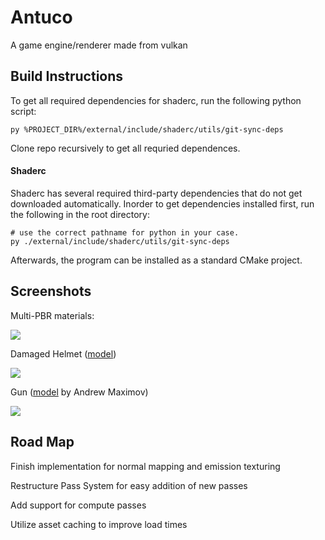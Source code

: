 # Antuco

A game engine/renderer made from vulkan

## Build Instructions

To get all required dependencies for shaderc, run the following python script:

`py %PROJECT_DIR%/external/include/shaderc/utils/git-sync-deps`

Clone repo recursively to get all requried dependences.

#### Shaderc

Shaderc has several required third-party dependencies that do not get downloaded automatically. Inorder to get dependencies installed first, run the following in the root directory:

```
# use the correct pathname for python in your case.
py ./external/include/shaderc/utils/git-sync-deps
```

Afterwards, the program can be installed as a standard CMake project.

## Screenshots

Multi-PBR materials:

<img src="https://ganidhuabey.github.io/assets/images/Antuco/pbr_materials.png">


Damaged Helmet ([model](https://github.com/KhronosGroup/glTF-Sample-Models/tree/main))

<img src="https://ganidhuabey.github.io/assets/images/Antuco/damagedHelmet_v3.png">

Gun ([model](https://artisaverb.info/PBT.html) by Andrew Maximov)

<img src="https://ganidhuabey.github.io/assets/images/Antuco/Gun.png">

## Road Map

Finish implementation for normal mapping and emission texturing

Restructure Pass System for easy addition of new passes

Add support for compute passes

Utilize asset caching to improve load times
